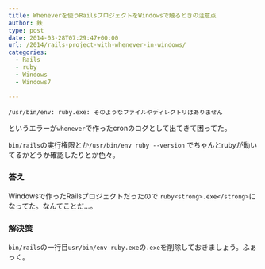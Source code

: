 ```yaml
---
title: Wheneverを使うRailsプロジェクトをWindowsで触るときの注意点
author: 鉄
type: post
date: 2014-03-28T07:29:47+00:00
url: /2014/rails-project-with-whenever-in-windows/
categories:
  - Rails
  - ruby
  - Windows
  - Windows7

---
```

`/usr/bin/env: ruby.exe: そのようなファイルやディレクトリはありません`

というエラーが`whenever`で作ったcronのログとして出てきて困ってた。

`bin/rails`の実行権限とか`/usr/bin/env ruby --version` でちゃんとrubyが動いてるかどうか確認したりとか色々。

### 答え

Windowsで作ったRailsプロジェクトだったので `ruby<strong>.exe</strong>`になってた。なんてことだ…。

### 解決策

`bin/rails`の一行目`usr/bin/env ruby.exe`の`.exe`を削除しておきましょう。ふぁっく。

